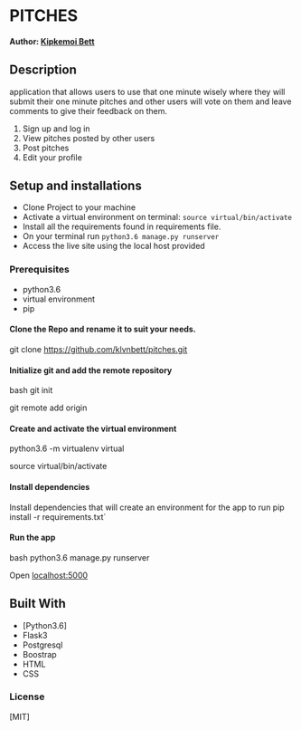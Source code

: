 #  PITCHES

#### Author: [Kipkemoi Bett](https://github.com/klvnbett)


## Description
application that allows users to use that one minute wisely where they will submit their one minute pitches and other users will vote on them and leave comments to give their feedback on them.

1. Sign up and log in
2. View pitches posted by other users
3. Post pitches
4. Edit your profile

## Setup and installations
* Clone Project to your machine
* Activate a virtual environment on terminal: `source virtual/bin/activate`
* Install all the requirements found in requirements file.
* On your terminal run `python3.6 manage.py runserver`
* Access the live site using the local host provided

### Prerequisites
* python3.6
* virtual environment
* pip

#### Clone the Repo and rename it to suit your needs.

git clone https://github.com/klvnbett/pitches.git

#### Initialize git and add the remote repository
bash
git init


git remote add origin <your-repository-url>


#### Create and activate the virtual environment

python3.6 -m virtualenv virtual



source virtual/bin/activate


#### Install dependencies
Install dependencies that will create an environment for the app to run
pip install -r requirements.txt`


#### Run the app
bash
python3.6 manage.py runserver

Open [localhost:5000](http://127.0.0.1:5000/)

       
## Built With

* [Python3.6]
* Flask3
* Postgresql 
* Boostrap
* HTML
* CSS


### License
[MIT]
